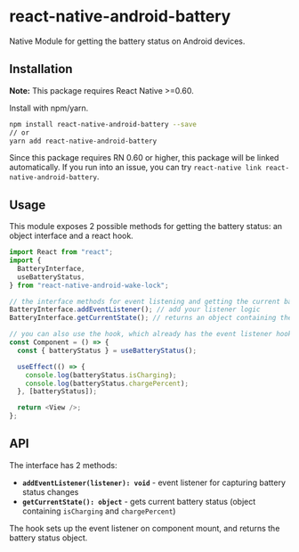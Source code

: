 # react-native-android-battery

Native Module for getting the battery status on Android devices.

## Installation

**Note:** This package requires React Native >=0.60.

Install with npm/yarn.

```bash
npm install react-native-android-battery --save
// or
yarn add react-native-android-battery
```

Since this package requires RN 0.60 or higher, this package will be linked automatically. If you run into an issue, you can try `react-native link react-native-android-battery`.

## Usage

This module exposes 2 possible methods for getting the battery status: an object interface and a react hook.

```js
import React from "react";
import {
  BatteryInterface,
  useBatteryStatus,
} from "react-native-android-wake-lock";

// the interface methods for event listening and getting the current battery state
BatteryInterface.addEventListener(); // add your listener logic
BatteryInterface.getCurrentState(); // returns an object containing the battery charge percent and whether or not the battery is charging

// you can also use the hook, which already has the event listener hooked up
const Component = () => {
  const { batteryStatus } = useBatteryStatus();

  useEffect(() => {
    console.log(batteryStatus.isCharging);
    console.log(batteryStatus.chargePercent);
  }, [batteryStatus]);

  return <View />;
};
```

## API

The interface has 2 methods:

- **`addEventListener(listener): void`** - event listener for capturing battery status changes
- **`getCurrentState(): object`** - gets current battery status (object containing `isCharging` and `chargePercent`)

The hook sets up the event listener on component mount, and returns the battery status object.
